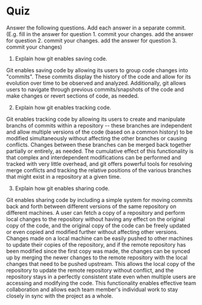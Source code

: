 # Quiz

Answer the following questions. Add each answer in a separate commit. (E.g. fill in the answer for question 1. commit your changes. add the answer for question 2. commit your changes. add the answer for question 3. commit your changes)

1. Explain how git enables saving code.

Git enables saving code by allowing its users to group code changes into "commits". These commits display the history of the code and allow for its evolution over time to be observed and analyzed. Additionally, git allows users to navigate through previous commits/snapshots of the code and make changes or revert sections of code, as needed.

2. Explain how git enables tracking code.

Git enables tracking code by allowing its users to create and manipulate branchs of commits within a repository -- these branches are independent and allow multiple versions of the code (based on a common history) to be modified simultaneously without affecting the other branches or causing conflicts. Changes between these branches can be merged back together partially or entirely, as needed. The cumulative effect of this functionality is that complex and interdependent modifications can be performed and tracked with very little overhead, and git offers powerful tools for resolving merge conflicts and tracking the relative positions of the various branches that might exist in a repository at a given time.

3. Explain how git enables sharing code.

Git enables sharing code by including a simple system for moving commits back and forth between different versions of the same repository on different machines. A user can fetch a copy of a repository and perform local changes to the repository without having any effect on the original copy of the code, and the original copy of the code can be freely updated or even copied and modified further without affecting other versions. Changes made on a local machine can be easily pushed to other machines to update their copies of the repository, and if the remote repository has been modified since the first copy was made, the changes can be synced up by merging the newer changes to the remote repository with the local changes that need to be pushed upstream. This allows the local copy of the repository to update the remote repository without conflict, and the repository stays in a perfectly consistent state even when multiple users are accessing and modifying the code. This functionality enables effective team collaboration and allows each team member's individual work to stay closely in sync with the project as a whole.
